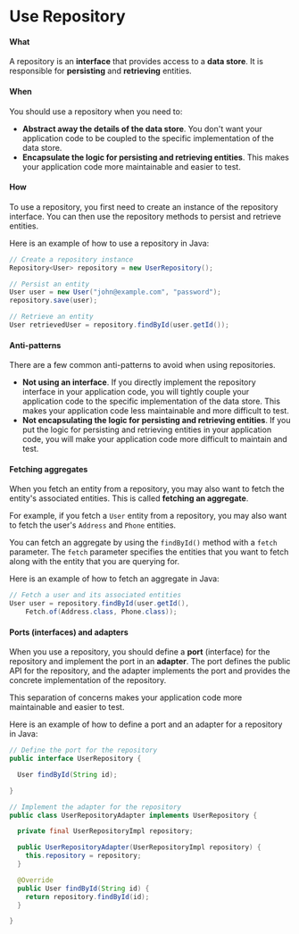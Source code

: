 # Use Repository

#### What

A repository is an **interface** that provides access to a **data store**. It is responsible for **persisting** and **retrieving** entities.

#### When

You should use a repository when you need to:

* **Abstract away the details of the data store**. You don't want your application code to be coupled to the specific implementation of the data store.
* **Encapsulate the logic for persisting and retrieving entities**. This makes your application code more maintainable and easier to test.

#### How

To use a repository, you first need to create an instance of the repository interface. You can then use the repository methods to persist and retrieve entities.

Here is an example of how to use a repository in Java:

```java
// Create a repository instance
Repository<User> repository = new UserRepository();

// Persist an entity
User user = new User("john@example.com", "password");
repository.save(user);

// Retrieve an entity
User retrievedUser = repository.findById(user.getId());
```

#### Anti-patterns

There are a few common anti-patterns to avoid when using repositories.

* **Not using an interface**. If you directly implement the repository interface in your application code, you will tightly couple your application code to the specific implementation of the data store. This makes your application code less maintainable and more difficult to test.
* **Not encapsulating the logic for persisting and retrieving entities**. If you put the logic for persisting and retrieving entities in your application code, you will make your application code more difficult to maintain and test.

#### Fetching aggregates

When you fetch an entity from a repository, you may also want to fetch the entity's associated entities. This is called **fetching an aggregate**.

For example, if you fetch a `User` entity from a repository, you may also want to fetch the user's `Address` and `Phone` entities.

You can fetch an aggregate by using the `findById()` method with a `fetch` parameter. The `fetch` parameter specifies the entities that you want to fetch along with the entity that you are querying for.

Here is an example of how to fetch an aggregate in Java:

```java
// Fetch a user and its associated entities
User user = repository.findById(user.getId(),
    Fetch.of(Address.class, Phone.class));
```

#### Ports (interfaces) and adapters

When you use a repository, you should define a **port** (interface) for the repository and implement the port in an **adapter**. The port defines the public API for the repository, and the adapter implements the port and provides the concrete implementation of the repository.

This separation of concerns makes your application code more maintainable and easier to test.

Here is an example of how to define a port and an adapter for a repository in Java:

```java
// Define the port for the repository
public interface UserRepository {

  User findById(String id);

}

// Implement the adapter for the repository
public class UserRepositoryAdapter implements UserRepository {

  private final UserRepositoryImpl repository;

  public UserRepositoryAdapter(UserRepositoryImpl repository) {
    this.repository = repository;
  }

  @Override
  public User findById(String id) {
    return repository.findById(id);
  }

}
```
